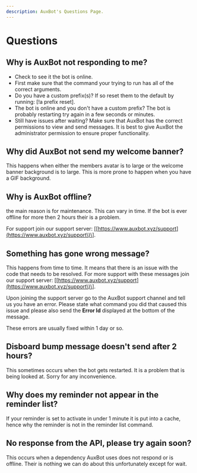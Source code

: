 ```yaml
---
description: AuxBot's Questions Page.
---
```


# Questions

## Why is AuxBot not responding to me?

* Check to see it the bot is online.
* First make sure that the command your trying to run has all of the correct arguments.
* Do you have a custom prefix\(s\)? If so reset them to the default by running: \[!a prefix reset\].
* The bot is online and you don't have a custom prefix? The bot is probably restarting try again in a few seconds or minutes.
* Still have issues after waiting? Make sure that AuxBot has the correct permissions to view and send messages. It is best to give AuxBot the administrator permission to ensure proper functionality.

## Why did AuxBot not send my welcome banner?

This happens when either the members avatar is to large or the welcome banner background is to large. This is more prone to happen when you have a GIF background.

## Why is AuxBot offline?

the main reason is for maintenance. This can vary in time. If the bot is ever offline for more then 2 hours their is a problem.

For support join our support server: \[[https://www.auxbot.xyz/support](https://www.auxbot.xyz/support\)\].

## Something has gone wrong message?

This happens from time to time. It means that there is an issue with the code that needs to be resolved. For more support with these messages join our support server: \[[https://www.auxbot.xyz/support](https://www.auxbot.xyz/support\)\].

Upon joining the support server go to the AuxBot support channel and tell us you have an error. Please state what command you did that caused this issue and please also send the **Error Id** displayed at the bottom of the message.

These errors are usually fixed within 1 day or so.

## Disboard bump message doesn't send after 2 hours?

This sometimes occurs when the bot gets restarted. It is a problem that is being looked at. Sorry for any inconvenience.

## Why does my reminder not appear in the reminder list?

If your reminder is set to activate in under 1 minute it is put into a cache, hence why the reminder is not in the reminder list command.

## No response from the API, please try again soon?

This occurs when a dependency AuxBot uses does not respond or is offline. Their is nothing we can do about this unfortunately except for wait.

